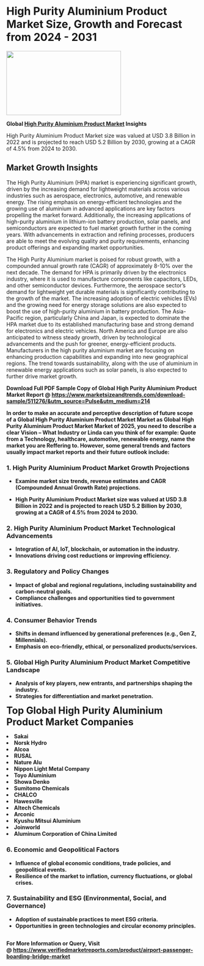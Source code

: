 <H1>High Purity Aluminium Product Market Size, Growth and Forecast from 2024 - 2031</H1><img class="aligncenter size-medium wp-image-584254" src="https://thirdeyenews.in/wp-content/uploads/2024/09/Global-Market-Research-300x168.jpeg" alt="" width="300" height="168" /><p><strong>Global&nbsp;<a href="https://www.marketsizeandtrends.com/download-sample/511276/&amp;utm_source=Pulse&amp;utm_medium=214">High Purity Aluminium Product Market</a> Insights</strong></p><p>High Purity Aluminium Product Market size was valued at USD 3.8 Billion in 2022 and is projected to reach USD 5.2 Billion by 2030, growing at a CAGR of 4.5% from 2024 to 2030.</p><p><h2>Market Growth Insights</h2> <p>The High Purity Aluminium (HPA) market is experiencing significant growth, driven by the increasing demand for lightweight materials across various industries such as aerospace, electronics, automotive, and renewable energy. The rising emphasis on energy-efficient technologies and the growing use of aluminium in advanced applications are key factors propelling the market forward. Additionally, the increasing applications of high-purity aluminium in lithium-ion battery production, solar panels, and semiconductors are expected to fuel market growth further in the coming years. With advancements in extraction and refining processes, producers are able to meet the evolving quality and purity requirements, enhancing product offerings and expanding market opportunities.</p> <p><strong></strong></p> <p>The High Purity Aluminium market is poised for robust growth, with a compounded annual growth rate (CAGR) of approximately 8-10% over the next decade. The demand for HPA is primarily driven by the electronics industry, where it is used to manufacture components like capacitors, LEDs, and other semiconductor devices. Furthermore, the aerospace sector’s demand for lightweight yet durable materials is significantly contributing to the growth of the market. The increasing adoption of electric vehicles (EVs) and the growing need for energy storage solutions are also expected to boost the use of high-purity aluminium in battery production. The Asia-Pacific region, particularly China and Japan, is expected to dominate the HPA market due to its established manufacturing base and strong demand for electronics and electric vehicles. North America and Europe are also anticipated to witness steady growth, driven by technological advancements and the push for greener, energy-efficient products. Manufacturers in the high purity aluminium market are focusing on enhancing production capabilities and expanding into new geographical regions. The trend towards sustainability, along with the use of aluminium in renewable energy applications such as solar panels, is also expected to further drive market growth. <p><strong></p><p><span class=""><strong>Download Full PDF Sample Copy of Global High Purity Aluminium Product Market Report</strong> @ <a href="https://www.marketsizeandtrends.com/download-sample/511276/&amp;utm_source=Pulse&amp;utm_medium=214" target="_blank">https://www.marketsizeandtrends.com/download-sample/511276/&amp;utm_source=Pulse&amp;utm_medium=214</a></span></p><p>In order to make an accurate and perceptive description of future scope of a Global&nbsp;High Purity Aluminium Product Market Market as Global&nbsp;High Purity Aluminium Product Market Market of 2025, you need to describe a clear Vision &ndash; What Industry or Linda can you think of for example: Quote from a Technology, healthcare, automotive, renewable energy, name the market you are Reffering to. However, some general trends and factors usually impact market reports and their future outlook include:</p><h3>1.&nbsp;<strong>High Purity Aluminium Product Market Growth Projections</strong></h3><ul><li>Examine market size trends, revenue estimates and CAGR (Compounded Annual Growth Rate) projections.</li><li><p>High Purity Aluminium Product Market size was valued at USD 3.8 Billion in 2022 and is projected to reach USD 5.2 Billion by 2030, growing at a CAGR of 4.5% from 2024 to 2030.</p></li></ul><h3>2.&nbsp;<strong>High Purity Aluminium Product Market Technological Advancements</strong></h3><ul><li>Integration of AI, IoT, blockchain, or automation in the industry.</li><li>Innovations driving cost reductions or improving efficiency.</li></ul><h3>3.&nbsp;<strong>Regulatory and Policy Changes</strong></h3><ul><li>Impact of global and regional regulations, including sustainability and carbon-neutral goals.</li><li>Compliance challenges and opportunities tied to government initiatives.</li></ul><h3>4.&nbsp;<strong>Consumer Behavior Trends</strong></h3><ul><li>Shifts in demand influenced by generational preferences (e.g., Gen Z, Millennials).</li><li>Emphasis on eco-friendly, ethical, or personalized products/services.</li></ul><h3>5.&nbsp;<strong>Global High Purity Aluminium Product Market Competitive Landscape</strong></h3><ul><li>Analysis of key players, new entrants, and partnerships shaping the industry.</li><li>Strategies for differentiation and market penetration.</li></ul><p data-pm-slice="1 1 []"><span style="color: inherit; font-family: inherit; font-size: 25px;">Top Global High Purity Aluminium Product Market Companies</span></p><div class="" data-test-id=""><p><li>Sakai</li><li> Norsk Hydro</li><li> Alcoa</li><li> RUSAL</li><li> Nature Alu</li><li> Nippon Light Metal Company</li><li> Toyo Aluminium</li><li> Showa Denko</li><li> Sumitomo Chemicals</li><li> CHALCO</li><li> Hawesville</li><li> Altech Chemicals</li><li> Arconic</li><li> Kyushu Mitsui Aluminium</li><li> Joinworld</li><li> Aluminum Corporation of China Limited</li></p></div><h3>6.&nbsp;<strong>Economic and Geopolitical Factors</strong></h3><ul><li>Influence of global economic conditions, trade policies, and geopolitical events.</li><li>Resilience of the market to inflation, currency fluctuations, or global crises.</li></ul><h3>7.&nbsp;<strong>Sustainability and ESG (Environmental, Social, and Governance)</strong></h3><ul><li>Adoption of sustainable practices to meet ESG criteria.</li><li>Opportunities in green technologies and circular economy principles.</li></ul><h2><strong style="font-size: 14px;">For More Information or Query, Visit @&nbsp;</strong><a style="background-color: #ffffff; font-size: 14px;" href="https://www.marketsizeandtrends.com/report/high-purity-aluminium-product-market/" target="_blank">https://www.verifiedmarketreports.com/product/airport-passenger-boarding-bridge-market</a></h2>

